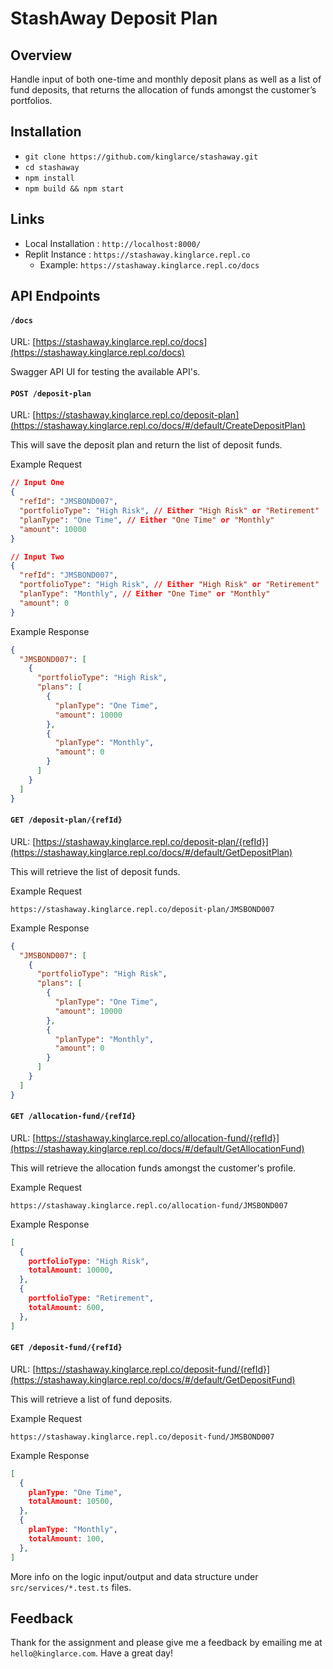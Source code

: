 # StashAway Deposit Plan

## Overview

Handle input of both one-time and monthly deposit plans as well as a list of fund deposits, that returns the allocation of funds amongst the customer’s portfolios.

## Installation

* `git clone https://github.com/kinglarce/stashaway.git`
* `cd stashaway`
* `npm install`
* `npm build && npm start`

## Links

* Local Installation : `http://localhost:8000/`
* Replit Instance : `https://stashaway.kinglarce.repl.co`
  * Example: `https://stashaway.kinglarce.repl.co/docs`

## API Endpoints

#### `/docs`
URL: [https://stashaway.kinglarce.repl.co/docs](https://stashaway.kinglarce.repl.co/docs)

Swagger API UI for testing the available API's.

#### `POST /deposit-plan`
URL: [https://stashaway.kinglarce.repl.co/deposit-plan](https://stashaway.kinglarce.repl.co/docs/#/default/CreateDepositPlan)

This will save the deposit plan and return the list of deposit funds.

Example Request

```json
// Input One
{
  "refId": "JMSBOND007",
  "portfolioType": "High Risk", // Either "High Risk" or "Retirement"
  "planType": "One Time", // Either "One Time" or "Monthly"
  "amount": 10000
}

// Input Two
{
  "refId": "JMSBOND007",
  "portfolioType": "High Risk", // Either "High Risk" or "Retirement"
  "planType": "Monthly", // Either "One Time" or "Monthly"
  "amount": 0
}
```

Example Response

```json
{
  "JMSBOND007": [
    {
      "portfolioType": "High Risk",
      "plans": [
        {
          "planType": "One Time",
          "amount": 10000
        },
        {
          "planType": "Monthly",
          "amount": 0
        }
      ]
    }
  ]
}
```

#### `GET /deposit-plan/{refId}`
URL: [https://stashaway.kinglarce.repl.co/deposit-plan/{refId}](https://stashaway.kinglarce.repl.co/docs/#/default/GetDepositPlan)

This will retrieve the list of deposit funds.

Example Request

`https://stashaway.kinglarce.repl.co/deposit-plan/JMSBOND007`

Example Response

```json
{
  "JMSBOND007": [
    {
      "portfolioType": "High Risk",
      "plans": [
        {
          "planType": "One Time",
          "amount": 10000
        },
        {
          "planType": "Monthly",
          "amount": 0
        }
      ]
    }
  ]
}
```

#### `GET /allocation-fund/{refId}`
URL: [https://stashaway.kinglarce.repl.co/allocation-fund/{refId}](https://stashaway.kinglarce.repl.co/docs/#/default/GetAllocationFund)

This will retrieve the allocation funds amongst the customer's profile.

Example Request

`https://stashaway.kinglarce.repl.co/allocation-fund/JMSBOND007`

Example Response

```json
[
  {
    portfolioType: "High Risk",
    totalAmount: 10000,
  },
  {
    portfolioType: "Retirement",
    totalAmount: 600,
  },
]
```

#### `GET /deposit-fund/{refId}`
URL: [https://stashaway.kinglarce.repl.co/deposit-fund/{refId}](https://stashaway.kinglarce.repl.co/docs/#/default/GetDepositFund)

This will retrieve a list of fund deposits.

Example Request

`https://stashaway.kinglarce.repl.co/deposit-fund/JMSBOND007`

Example Response

```json
[
  {
    planType: "One Time",
    totalAmount: 10500,
  },
  {
    planType: "Monthly",
    totalAmount: 100,
  },
]
```

More info on the logic input/output and data structure under `src/services/*.test.ts` files.

## Feedback
Thank for the assignment and please give me a feedback by emailing me at `hello@kinglarce.com`. Have a great day!